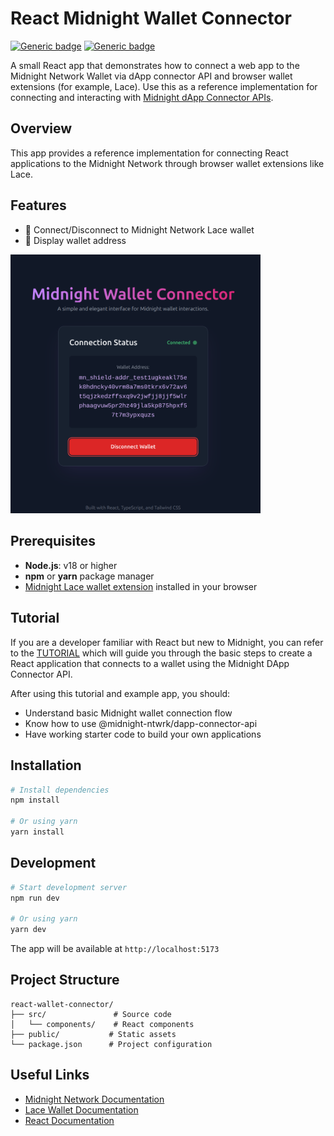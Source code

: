 # React Midnight Wallet Connector

[![Generic badge](https://img.shields.io/badge/React-18.x-blue.svg)](https://shields.io/)
[![Generic badge](https://img.shields.io/badge/TypeScript-5.x-3178C6.svg)](https://shields.io/)

A small React app that demonstrates how to connect a web app to the Midnight Network Wallet via dApp connector API and browser wallet extensions (for example, Lace). Use this as a reference implementation for connecting and interacting with [Midnight dApp Connector APIs](https://docs.midnight.network/develop/reference/midnight-api/dapp-connector).

## Overview

This app provides a reference implementation for connecting React applications to the Midnight Network through browser wallet extensions like Lace.

## Features

- 🔌 Connect/Disconnect to Midnight Network Lace wallet
- 👛 Display wallet address

<img src="public/screenshot.png" width = 400 />

## Prerequisites

- **Node.js**: v18 or higher
- **npm** or **yarn** package manager 
- [Midnight Lace wallet extension](https://chromewebstore.google.com/detail/lace-beta/hgeekaiplokcnmakghbdfbgnlfheichg) installed in your browser

## Tutorial

If you are a developer familiar with React but new to Midnight, you can refer to the [TUTORIAL](TUTORIAL.md) which will guide you through the basic steps to create a React application that connects to a wallet using the Midnight DApp Connector API.

After using this tutorial and example app, you should:
- Understand basic Midnight wallet connection flow
- Know how to use @midnight-ntwrk/dapp-connector-api
- Have working starter code to build your own applications

## Installation

```bash
# Install dependencies
npm install

# Or using yarn
yarn install
```

## Development

```bash
# Start development server
npm run dev

# Or using yarn
yarn dev
```

The app will be available at `http://localhost:5173`

## Project Structure

```
react-wallet-connector/
├── src/               # Source code
│   └── components/    # React components
├── public/           # Static assets
└── package.json      # Project configuration
```

## Useful Links

- [Midnight Network Documentation](https://docs.midnight.network)
- [Lace Wallet Documentation](https://docs.midnight.network/getting-started/installation#install-the-lace-midnight-preview-wallet)
- [React Documentation](https://react.dev)
